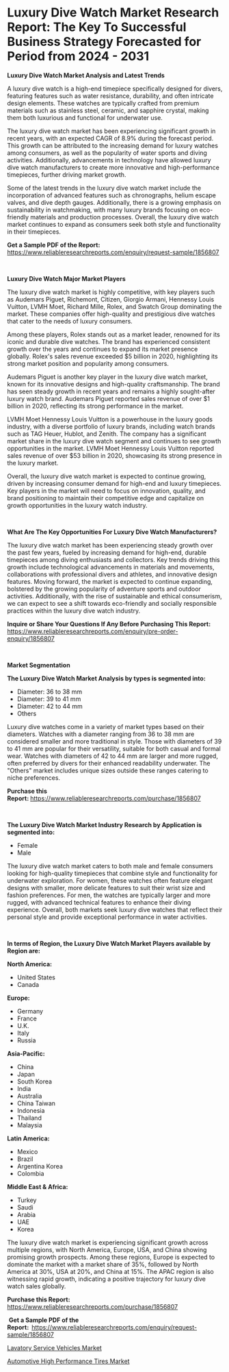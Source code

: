 <p><h1>Luxury Dive Watch Market Research Report: The Key To Successful Business Strategy Forecasted for Period from 2024 - 2031</h1></p><p><strong>Luxury Dive Watch Market Analysis and Latest Trends</strong></p>
<p><p>A luxury dive watch is a high-end timepiece specifically designed for divers, featuring features such as water resistance, durability, and often intricate design elements. These watches are typically crafted from premium materials such as stainless steel, ceramic, and sapphire crystal, making them both luxurious and functional for underwater use.</p><p>The luxury dive watch market has been experiencing significant growth in recent years, with an expected CAGR of 8.9% during the forecast period. This growth can be attributed to the increasing demand for luxury watches among consumers, as well as the popularity of water sports and diving activities. Additionally, advancements in technology have allowed luxury dive watch manufacturers to create more innovative and high-performance timepieces, further driving market growth.</p><p>Some of the latest trends in the luxury dive watch market include the incorporation of advanced features such as chronographs, helium escape valves, and dive depth gauges. Additionally, there is a growing emphasis on sustainability in watchmaking, with many luxury brands focusing on eco-friendly materials and production processes. Overall, the luxury dive watch market continues to expand as consumers seek both style and functionality in their timepieces.</p></p>
<p><strong>Get a Sample PDF of the Report:&nbsp;</strong> <a href="https://www.reliableresearchreports.com/enquiry/request-sample/1856807">https://www.reliableresearchreports.com/enquiry/request-sample/1856807</a></p>
<p>&nbsp;</p>
<p><strong>Luxury Dive Watch Major Market Players</strong></p>
<p><p>The luxury dive watch market is highly competitive, with key players such as Audemars Piguet, Richemont, Citizen, Giorgio Armani, Hennessy Louis Vuitton, LVMH Moet, Richard Mille, Rolex, and Swatch Group dominating the market. These companies offer high-quality and prestigious dive watches that cater to the needs of luxury consumers.</p><p>Among these players, Rolex stands out as a market leader, renowned for its iconic and durable dive watches. The brand has experienced consistent growth over the years and continues to expand its market presence globally. Rolex's sales revenue exceeded $5 billion in 2020, highlighting its strong market position and popularity among consumers.</p><p>Audemars Piguet is another key player in the luxury dive watch market, known for its innovative designs and high-quality craftsmanship. The brand has seen steady growth in recent years and remains a highly sought-after luxury watch brand. Audemars Piguet reported sales revenue of over $1 billion in 2020, reflecting its strong performance in the market.</p><p>LVMH Moet Hennessy Louis Vuitton is a powerhouse in the luxury goods industry, with a diverse portfolio of luxury brands, including watch brands such as TAG Heuer, Hublot, and Zenith. The company has a significant market share in the luxury dive watch segment and continues to see growth opportunities in the market. LVMH Moet Hennessy Louis Vuitton reported sales revenue of over $53 billion in 2020, showcasing its strong presence in the luxury market.</p><p>Overall, the luxury dive watch market is expected to continue growing, driven by increasing consumer demand for high-end and luxury timepieces. Key players in the market will need to focus on innovation, quality, and brand positioning to maintain their competitive edge and capitalize on growth opportunities in the luxury watch industry.</p></p>
<p>&nbsp;</p>
<p><strong>What Are The Key Opportunities For Luxury Dive Watch Manufacturers?</strong></p>
<p><p>The luxury dive watch market has been experiencing steady growth over the past few years, fueled by increasing demand for high-end, durable timepieces among diving enthusiasts and collectors. Key trends driving this growth include technological advancements in materials and movements, collaborations with professional divers and athletes, and innovative design features. Moving forward, the market is expected to continue expanding, bolstered by the growing popularity of adventure sports and outdoor activities. Additionally, with the rise of sustainable and ethical consumerism, we can expect to see a shift towards eco-friendly and socially responsible practices within the luxury dive watch industry.</p></p>
<p><strong>Inquire or Share Your Questions If Any Before Purchasing This Report:</strong> <a href="https://www.reliableresearchreports.com/enquiry/pre-order-enquiry/1856807">https://www.reliableresearchreports.com/enquiry/pre-order-enquiry/1856807</a></p>
<p>&nbsp;</p>
<p><strong>Market Segmentation</strong></p>
<p><strong>The Luxury Dive Watch Market Analysis by types is segmented into:</strong></p>
<p><ul><li>Diameter: 36 to 38 mm</li><li>Diameter: 39 to 41 mm</li><li>Diameter: 42 to 44 mm</li><li>Others</li></ul></p>
<p><p>Luxury dive watches come in a variety of market types based on their diameters. Watches with a diameter ranging from 36 to 38 mm are considered smaller and more traditional in style. Those with diameters of 39 to 41 mm are popular for their versatility, suitable for both casual and formal wear. Watches with diameters of 42 to 44 mm are larger and more rugged, often preferred by divers for their enhanced readability underwater. The "Others" market includes unique sizes outside these ranges catering to niche preferences.</p></p>
<p><strong>Purchase this Report:&nbsp;</strong><a href="https://www.reliableresearchreports.com/purchase/1856807">https://www.reliableresearchreports.com/purchase/1856807</a></p>
<p>&nbsp;</p>
<p><strong>The Luxury Dive Watch Market Industry Research by Application is segmented into:</strong></p>
<p><ul><li>Female</li><li>Male</li></ul></p>
<p><p>The luxury dive watch market caters to both male and female consumers looking for high-quality timepieces that combine style and functionality for underwater exploration. For women, these watches often feature elegant designs with smaller, more delicate features to suit their wrist size and fashion preferences. For men, the watches are typically larger and more rugged, with advanced technical features to enhance their diving experience. Overall, both markets seek luxury dive watches that reflect their personal style and provide exceptional performance in water activities.</p></p>
<p>&nbsp;</p>
<p><strong>In terms of Region, the Luxury Dive Watch Market Players available by Region are:</strong></p>
<p>
    <p> <strong> North America: </strong>
        <ul>
            <li>United States</li>
            <li>Canada</li>
        </ul>
        </p> 
    <p> <strong> Europe: </strong>
        <ul>
            <li>Germany</li>
            <li>France</li>
            <li>U.K.</li>
            <li>Italy</li>
            <li>Russia</li>
        </ul>
        </p> 
    <p> <strong> Asia-Pacific: </strong>
        <ul>
            <li>China</li>
            <li>Japan</li>
            <li>South Korea</li>
            <li>India</li>
            <li>Australia</li>
            <li>China Taiwan</li>
            <li>Indonesia</li>
            <li>Thailand</li>
            <li>Malaysia</li>
        </ul>
        </p> 
    <p> <strong> Latin America: </strong>
        <ul>
            <li>Mexico</li>
            <li>Brazil</li>
            <li>Argentina Korea</li>
            <li>Colombia</li>
        </ul>
        </p> 
    <p> <strong> Middle East & Africa: </strong>
        <ul>
            <li>Turkey</li>
            <li>Saudi</li>
            <li>Arabia</li>
            <li>UAE</li>
            <li>Korea</li>
        </ul>
    </p>
    </p>
<p><p>The luxury dive watch market is experiencing significant growth across multiple regions, with North America, Europe, USA, and China showing promising growth prospects. Among these regions, Europe is expected to dominate the market with a market share of 35%, followed by North America at 30%, USA at 20%, and China at 15%. The APAC region is also witnessing rapid growth, indicating a positive trajectory for luxury dive watch sales globally.</p></p>
<p><strong>Purchase this Report: </strong><a href="https://www.reliableresearchreports.com/purchase/1856807">https://www.reliableresearchreports.com/purchase/1856807</a></p>
<p>&nbsp;<strong>Get a Sample PDF of the Report:&nbsp;&nbsp;</strong><a href="https://www.reliableresearchreports.com/enquiry/request-sample/1856807">https://www.reliableresearchreports.com/enquiry/request-sample/1856807</a></p>
<p><strong></strong></p>
<p><p><a href="https://angry-finch-aaf.notion.site/Lavatory-Service-Vehicles-Market-Provides-Detailed-Segmentation-of-this-Market-based-on-Type-Applic-110a49d5255b493ab8d10edd814b7111">Lavatory Service Vehicles Market</a></p><p><a href="https://faithful-glue-af3.notion.site/Automotive-High-Performance-Tires-Market-Share-Market-New-Trends-Analysis-Report-By-Type-By-Appli-6c9a43779eba497b8584819293a66a28">Automotive High Performance Tires Market</a></p></p>